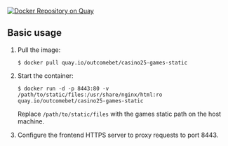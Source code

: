 [![Docker Repository on Quay](https://quay.io/repository/outcomebet/casino25-games-static/status "Docker Repository on Quay")](https://quay.io/repository/outcomebet/casino25-games-static)

## Basic usage
1. Pull the image:

   `$ docker pull quay.io/outcomebet/casino25-games-static`

2. Start the container:

   `$ docker run -d -p 8443:80 -v /path/to/static/files:/usr/share/nginx/html:ro quay.io/outcomebet/casino25-games-static`

   Replace `/path/to/static/files` with the games static path on the host machine.

3. Configure the frontend HTTPS server to proxy requests to port 8443.
